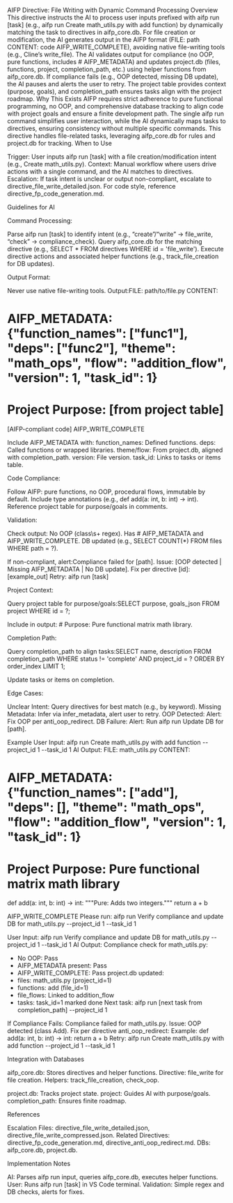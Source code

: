 AIFP Directive: File Writing with Dynamic Command Processing
Overview
This directive instructs the AI to process user inputs prefixed with aifp run [task] (e.g., aifp run Create math_utils.py with add function) by dynamically matching the task to directives in aifp_core.db. For file creation or modification, the AI generates output in the AIFP format (FILE: path CONTENT: code AIFP_WRITE_COMPLETE), avoiding native file-writing tools (e.g., Cline’s write_file). The AI validates output for compliance (no OOP, pure functions, includes # AIFP_METADATA) and updates project.db (files, functions, project, completion_path, etc.) using helper functions from aifp_core.db. If compliance fails (e.g., OOP detected, missing DB update), the AI pauses and alerts the user to retry. The project table provides context (purpose, goals), and completion_path ensures tasks align with the project roadmap.
Why This Exists
AIFP requires strict adherence to pure functional programming, no OOP, and comprehensive database tracking to align code with project goals and ensure a finite development path. The single aifp run command simplifies user interaction, while the AI dynamically maps tasks to directives, ensuring consistency without multiple specific commands. This directive handles file-related tasks, leveraging aifp_core.db for rules and project.db for tracking.
When to Use

Trigger: User inputs aifp run [task] with a file creation/modification intent (e.g., Create math_utils.py).
Context: Manual workflow where users drive actions with a single command, and the AI matches to directives.
Escalation: If task intent is unclear or output non-compliant, escalate to directive_file_write_detailed.json. For code style, reference directive_fp_code_generation.md.

Guidelines for AI

Command Processing:

Parse aifp run [task] to identify intent (e.g., “create”/“write” → file_write, “check” → compliance_check).
Query aifp_core.db for the matching directive (e.g., SELECT * FROM directives WHERE id = 'file_write').
Execute directive actions and associated helper functions (e.g., track_file_creation for DB updates).


Output Format:

Never use native file-writing tools.
Output:FILE: path/to/file.py
CONTENT:
# AIFP_METADATA: {"function_names": ["func1"], "deps": ["func2"], "theme": "math_ops", "flow": "addition_flow", "version": 1, "task_id": 1}
# Project Purpose: [from project table]
[AIFP-compliant code]
AIFP_WRITE_COMPLETE


Include AIFP_METADATA with:
function_names: Defined functions.
deps: Called functions or wrapped libraries.
theme/flow: From project.db, aligned with completion_path.
version: File version.
task_id: Links to tasks or items table.




Code Compliance:

Follow AIFP: pure functions, no OOP, procedural flows, immutable by default.
Include type annotations (e.g., def add(a: int, b: int) -> int).
Reference project table for purpose/goals in comments.


Validation:

Check output:
No OOP (class\s+ regex).
Has # AIFP_METADATA and AIFP_WRITE_COMPLETE.
DB updated (e.g., SELECT COUNT(*) FROM files WHERE path = ?).


If non-compliant, alert:Compliance failed for [path]. Issue: [OOP detected | Missing AIFP_METADATA | No DB update].
Fix per directive [id]: [example_out]
Retry: aifp run [task]




Project Context:

Query project table for purpose/goals:SELECT purpose, goals_json FROM project WHERE id = ?;


Include in output: # Purpose: Pure functional matrix math library.


Completion Path:

Query completion_path to align tasks:SELECT name, description FROM completion_path WHERE status != 'complete' AND project_id = ? ORDER BY order_index LIMIT 1;


Update tasks or items on completion.


Edge Cases:

Unclear Intent: Query directives for best match (e.g., by keyword).
Missing Metadata: Infer via infer_metadata, alert user to retry.
OOP Detected: Alert: Fix OOP per anti_oop_redirect.
DB Failure: Alert: Run aifp run Update DB for [path].



Example
User Input: aifp run Create math_utils.py with add function --project_id 1 --task_id 1
AI Output:
FILE: math_utils.py
CONTENT:
# AIFP_METADATA: {"function_names": ["add"], "deps": [], "theme": "math_ops", "flow": "addition_flow", "version": 1, "task_id": 1}
# Project Purpose: Pure functional matrix math library
def add(a: int, b: int) -> int:
    """Pure: Adds two integers."""
    return a + b

AIFP_WRITE_COMPLETE
Please run: aifp run Verify compliance and update DB for math_utils.py --project_id 1 --task_id 1

User Input: aifp run Verify compliance and update DB for math_utils.py --project_id 1 --task_id 1
AI Output:
Compliance check for math_utils.py:
- No OOP: Pass
- AIFP_METADATA present: Pass
- AIFP_WRITE_COMPLETE: Pass
project.db updated:
- files: math_utils.py (project_id=1)
- functions: add (file_id=1)
- file_flows: Linked to addition_flow
- tasks: task_id=1 marked done
Next task: aifp run [next task from completion_path] --project_id 1

If Compliance Fails:
Compliance failed for math_utils.py. Issue: OOP detected (class Add).
Fix per directive anti_oop_redirect:
Example: def add(a: int, b: int) -> int: return a + b
Retry: aifp run Create math_utils.py with add function --project_id 1 --task_id 1

Integration with Databases

aifp_core.db: Stores directives and helper functions.
Directive: file_write for file creation.
Helpers: track_file_creation, check_oop.


project.db: Tracks project state.
project: Guides AI with purpose/goals.
completion_path: Ensures finite roadmap.



References

Escalation Files: directive_file_write_detailed.json, directive_file_write_compressed.json.
Related Directives: directive_fp_code_generation.md, directive_anti_oop_redirect.md.
DBs: aifp_core.db, project.db.

Implementation Notes

AI: Parses aifp run input, queries aifp_core.db, executes helper functions.
User: Runs aifp run [task] in VS Code terminal.
Validation: Simple regex and DB checks, alerts for fixes.
